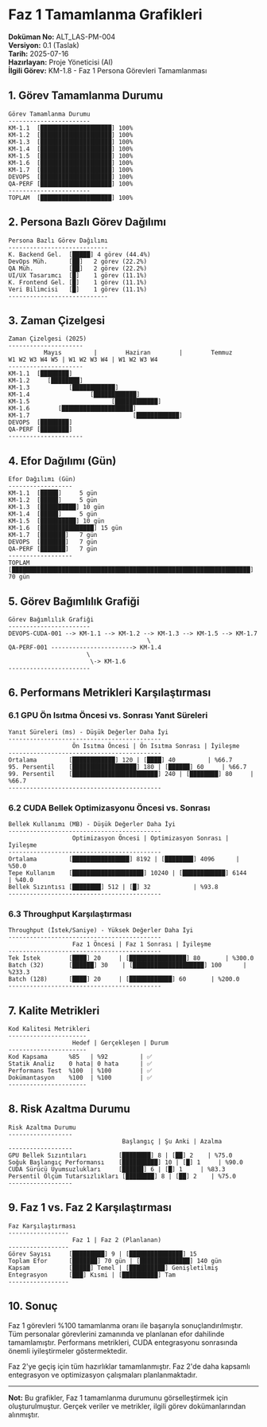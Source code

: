 # Faz 1 Tamamlanma Grafikleri

**Doküman No:** ALT_LAS-PM-004  
**Versiyon:** 0.1 (Taslak)  
**Tarih:** 2025-07-16  
**Hazırlayan:** Proje Yöneticisi (AI)  
**İlgili Görev:** KM-1.8 - Faz 1 Persona Görevleri Tamamlanması

## 1. Görev Tamamlanma Durumu

```
Görev Tamamlanma Durumu
-----------------------
KM-1.1  [████████████████████] 100%
KM-1.2  [████████████████████] 100%
KM-1.3  [████████████████████] 100%
KM-1.4  [████████████████████] 100%
KM-1.5  [████████████████████] 100%
KM-1.6  [████████████████████] 100%
KM-1.7  [████████████████████] 100%
DEVOPS  [████████████████████] 100%
QA-PERF [████████████████████] 100%
-----------------------
TOPLAM  [████████████████████] 100%
```

## 2. Persona Bazlı Görev Dağılımı

```
Persona Bazlı Görev Dağılımı
----------------------------
K. Backend Gel.  [█████] 4 görev (44.4%)
DevOps Müh.      [██]   2 görev (22.2%)
QA Müh.          [██]   2 görev (22.2%)
UI/UX Tasarımcı  [█]    1 görev (11.1%)
K. Frontend Gel. [█]    1 görev (11.1%)
Veri Bilimcisi   [█]    1 görev (11.1%)
----------------------------
```

## 3. Zaman Çizelgesi

```
Zaman Çizelgesi (2025)
---------------------
          Mayıs         |        Haziran        |        Temmuz
W1 W2 W3 W4 W5 | W1 W2 W3 W4 | W1 W2 W3 W4
---------------------
KM-1.1  [████████]
KM-1.2     [████████]
KM-1.3           [████████████]
KM-1.4                 [████████████]
KM-1.5                       [████████████]
KM-1.6        [████████████████████]
KM-1.7                             [████████████]
DEVOPS  [████████]
QA-PERF [████████]
---------------------
```

## 4. Efor Dağılımı (Gün)

```
Efor Dağılımı (Gün)
------------------
KM-1.1  [█████]     5 gün
KM-1.2  [█████]     5 gün
KM-1.3  [██████████] 10 gün
KM-1.4  [█████]     5 gün
KM-1.5  [██████████] 10 gün
KM-1.6  [███████████████] 15 gün
KM-1.7  [███████]   7 gün
DEVOPS  [███████]   7 gün
QA-PERF [███████]   7 gün
------------------
TOPLAM  [███████████████████████████████████████████████████████████████████] 70 gün
```

## 5. Görev Bağımlılık Grafiği

```
Görev Bağımlılık Grafiği
-----------------------
DEVOPS-CUDA-001 --> KM-1.1 --> KM-1.2 --> KM-1.3 --> KM-1.5 --> KM-1.7
                                       \
QA-PERF-001 -----------------------> KM-1.4
                      \
                       \-> KM-1.6
-----------------------
```

## 6. Performans Metrikleri Karşılaştırması

### 6.1 GPU Ön Isıtma Öncesi vs. Sonrası Yanıt Süreleri

```
Yanıt Süreleri (ms) - Düşük Değerler Daha İyi
-------------------------------------------
                  Ön Isıtma Öncesi | Ön Isıtma Sonrası | İyileşme
-------------------------------------------
Ortalama         [████████████] 120 | [████] 40         | %66.7
95. Persentil    [██████████████████] 180 | [██████] 60     | %66.7
99. Persentil    [████████████████████████] 240 | [████████] 80     | %66.7
-------------------------------------------
```

### 6.2 CUDA Bellek Optimizasyonu Öncesi vs. Sonrası

```
Bellek Kullanımı (MB) - Düşük Değerler Daha İyi
-------------------------------------------
                  Optimizasyon Öncesi | Optimizasyon Sonrası | İyileşme
-------------------------------------------
Ortalama         [████████████████] 8192 | [████████] 4096      | %50.0
Tepe Kullanım    [████████████████████] 10240 | [████████████] 6144      | %40.0
Bellek Sızıntısı [████████] 512 | [█] 32            | %93.8
-------------------------------------------
```

### 6.3 Throughput Karşılaştırması

```
Throughput (İstek/Saniye) - Yüksek Değerler Daha İyi
-------------------------------------------
                  Faz 1 Öncesi | Faz 1 Sonrası | İyileşme
-------------------------------------------
Tek İstek        [████] 20     | [████████████████] 80       | %300.0
Batch (32)       [██████] 30    | [████████████████████] 100      | %233.3
Batch (128)      [████] 20     | [████████████] 60       | %200.0
-------------------------------------------
```

## 7. Kalite Metrikleri

```
Kod Kalitesi Metrikleri
----------------------
                  Hedef | Gerçekleşen | Durum
----------------------
Kod Kapsama      %85   | %92         | ✅
Statik Analiz    0 hata| 0 hata      | ✅
Performans Test  %100  | %100        | ✅
Dokümantasyon    %100  | %100        | ✅
----------------------
```

## 8. Risk Azaltma Durumu

```
Risk Azaltma Durumu
------------------
                                Başlangıç | Şu Anki | Azalma
------------------
GPU Bellek Sızıntıları         [████████] 8 | [██] 2    | %75.0
Soğuk Başlangıç Performansı    [██████████] 10 | [█] 1     | %90.0
CUDA Sürücü Uyumsuzlukları     [██████] 6 | [█] 1     | %83.3
Persentil Ölçüm Tutarsızlıkları [████████] 8 | [██] 2    | %75.0
------------------
```

## 9. Faz 1 vs. Faz 2 Karşılaştırması

```
Faz Karşılaştırması
-----------------
                  Faz 1 | Faz 2 (Planlanan)
-----------------
Görev Sayısı     [█████████] 9 | [███████████████] 15
Toplam Efor      [███████] 70 gün | [██████████████] 140 gün
Kapsam           [█████] Temel | [██████████] Genişletilmiş
Entegrasyon      [███] Kısmi | [██████████] Tam
-----------------
```

## 10. Sonuç

Faz 1 görevleri %100 tamamlanma oranı ile başarıyla sonuçlandırılmıştır. Tüm personalar görevlerini zamanında ve planlanan efor dahilinde tamamlamıştır. Performans metrikleri, CUDA entegrasyonu sonrasında önemli iyileştirmeler göstermektedir.

Faz 2'ye geçiş için tüm hazırlıklar tamamlanmıştır. Faz 2'de daha kapsamlı entegrasyon ve optimizasyon çalışmaları planlanmaktadır.

---

**Not:** Bu grafikler, Faz 1 tamamlanma durumunu görselleştirmek için oluşturulmuştur. Gerçek veriler ve metrikler, ilgili görev dokümanlarından alınmıştır.
